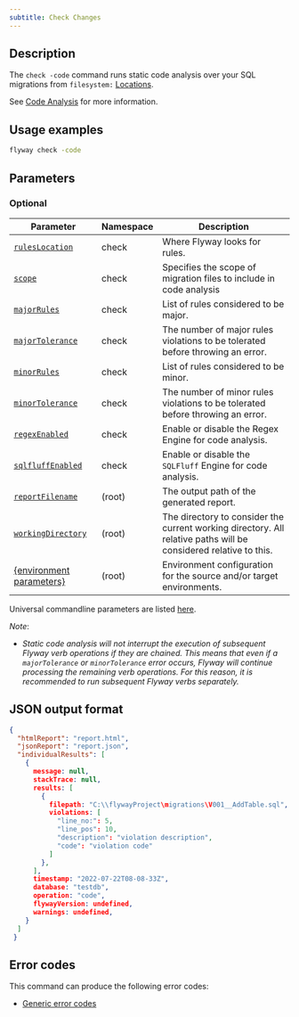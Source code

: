 ```yaml
---
subtitle: Check Changes
---
```


## Description

The `check -code` command runs static code analysis over your SQL migrations from `filesystem:` [Locations](<Configuration/Flyway Namespace/Flyway Locations Setting>).

See [Code Analysis](https://documentation.red-gate.com/flyway/flyway-concepts/code-analysis) for more information.

## Usage examples

```bash
flyway check -code
```

## Parameters

### Optional

| Parameter                                                                                                        | Namespace | Description                                                                                                      |
|------------------------------------------------------------------------------------------------------------------|-----------|------------------------------------------------------------------------------------------------------------------|
| [`rulesLocation`](<Configuration/Flyway Namespace/Flyway Check Namespace/Flyway Check Rules Location Setting>)   | check     | Where Flyway looks for rules.                                                                                    |
| [`scope`](<Configuration/Flyway Namespace/Flyway Check Namespace/Flyway Check Scope Setting>)                      | check     | Specifies the scope of migration files to include in code analysis                                        |
| [`majorRules`](<Configuration/Flyway Namespace/Flyway Check Namespace/Flyway Check Major Rules Setting>)         | check     | List of rules considered to be major.                                                                            |
| [`majorTolerance`](<Configuration/Flyway Namespace/Flyway Check Namespace/Flyway Check Major Tolerance Setting>) | check     | The number of major rules violations to be tolerated before throwing an error.                                   |
| [`minorRules`](<Configuration/Flyway Namespace/Flyway Check Namespace/Flyway Check Minor Rules Setting>)         | check     | List of rules considered to be minor.                                                                            |
| [`minorTolerance`](<Configuration/Flyway Namespace/Flyway Check Namespace/Flyway Check Minor Tolerance Setting>) | check     | The number of minor rules violations to be tolerated before throwing an error.                                   |
| [`regexEnabled`](<Configuration/Flyway Namespace/Flyway Check Namespace/Flyway Check Regex Enabled Setting>) | check     | Enable or disable the Regex Engine for code analysis.                                                            |  
| [`sqlfluffEnabled`](<Configuration/Flyway Namespace/Flyway Check Namespace/Flyway Check SQLFluff Enabled Setting>) | check     | Enable or disable the `SQLFluff` Engine for code analysis.                                                       |  
| [`reportFilename`](<Configuration/Flyway Namespace/Flyway Report Filename Setting>)                              | (root)    | The output path of the generated report.                                                                         |
| [`workingDirectory`](<Command-line Parameters/Working Directory Parameter>)                                       | (root)    | The directory to consider the current working directory. All relative paths will be considered relative to this. |
| [{environment parameters}](<Configuration/Environments Namespace>)                                               | (root)    | Environment configuration for the source and/or target environments.                                             |

Universal commandline parameters are listed [here](<Command-line Parameters>).

_Note_:
- _Static code analysis will not interrupt the execution of subsequent Flyway verb operations if they are chained. This means that even if a `majorTolerance` or `minorTolerance` error occurs, Flyway will continue processing the remaining verb operations.
  For this reason, it is recommended to run subsequent Flyway verbs separately._

## JSON output format

```json
{
  "htmlReport": "report.html",
  "jsonReport": "report.json",
  "individualResults": [
    {
      message: null,
      stackTrace: null,
      results: [
        {
          filepath: "C:\\flywayProject\migrations\V001__AddTable.sql",
          violations: [
            "line_no:": 5,
            "line_pos": 10,
            "description": "violation description",
            "code": "violation code"
          ]
        },
      ],
      timestamp: "2022-07-22T08-08-33Z",
      database: "testdb",
      operation: "code",
      flywayVersion: undefined,
      warnings: undefined,
    }
  ]
 }
```

## Error codes

This command can produce the following error codes:
- [Generic error codes](<Exit codes and error codes/General error codes>)